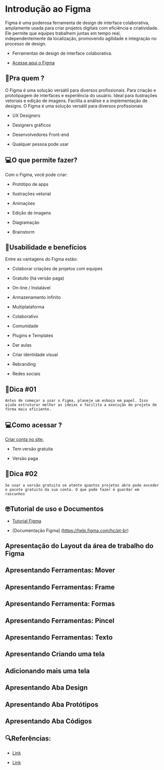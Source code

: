 # Introdução ao Figma 

Figma é uma poderosa ferramenta de design de interface colaborativa, amplamente usada para criar projetos digitais com eficiência e criatividade. Ele permite que equipes trabalhem juntas em tempo real, independentemente da localização, promovendo agilidade e integração no processo de design. 

- Ferramentas de design de interface colaborativa. 

- [Acesse aqui o Figma](https://www.figma.com/)  

## 🤔Pra quem ? 

O Figma é uma solução versátil para diversos profissionais. Para criação e prototipagem de interfaces e experiência do usuário. Ideal para ilustrações vetoriais e edição de imagens. Facilita a análise e a implementação de designs. O Figma é uma solução versátil para diversos profissionais 

- UX Designers 

- Designers gráficos 

- Desenvolvedores Front-end 

- Qualquer pessoa pode usar 

## 💻O que permite fazer? 

Com o Figma, você pode criar: 

- Protótipo de apps 

- Ilustrações vetorial 

- Animações 

- Edição de imagens 

- Diagramação 

- Brainstorm 

## 🛒Usabilidade e benefícios 

Entre as vantagens do Figma estão: 

- Colaborar criações de projetos com equipes 

- Gratuito (há versão paga) 

- On-line / Instalável 

- Armazenamento infinito 

- Multiplataforma 

- Colaborativo 

- Comunidade 

- Plugins e Templates 

- Dar aulas 

- Criar identidade visual 

-  Rebranding 

- Redes sociais 

##  🦸Dica #01 

`Antes de começar a usar o Figma, planeje um esboço em papel. Isso ajuda estruturar melhor as ideias e facilita a execução do projeto de forma mais eficiente.`

## 💻Como acessar ? 

[Criar conta no site:](https://www.figma.com/) 

- Tem versão gratuita 

- Versão paga 

##  🦸Dica #02 

`Se usar a versão gratuita se atente quantos projetos abre pode exceder o pacote gratuito da sua conta. O que pode fazer é guardar em rascunhos`


## 🤓Tutorial de uso e Documentos 

- [Tutorial Figma](https://help.figma.com/hc/pt-br/sections/360006534454) 

- [Documentação Figma] (https://help.figma.com/hc/pt-br) 

## Apresentação do Layout da área de trabalho do Figma 

## Apresentando Ferramentas: Mover 

## Apresentando Ferramentas: Frame 

## Apresentando Ferramenta: Formas 

## Apresentando Ferramentas: Pincel 

## Apresentando Ferramentas: Texto 

## Apresentando Criando uma tela 

## Adicionando mais uma tela 
 
## Apresentando Aba Design

## Apresentando Aba Protótipos

## Apresentando Aba Códigos


## 🔍Referências: 

- [Link](https://help.figma.com/hc/pt-br/sections/360006534454) 

- [Link](https://www.youtube.com/watch?v=mM44D8O7qro&list=PLfaT9CZbt-_QEpLWuhk3wqWOC-TakYNye&index=2) 
